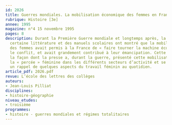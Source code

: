 ```yaml
---
id: 2026
title: Guerres mondiales. La mobilisation économique des femmes en France en 1914-1918 
rubrique: Histoire [3e]
annee: 1995
magazine: n°4 15 novembre 1995
pages: 8
description: Durant la Première Guerre mondiale et longtemps après, la presse, une
  certaine littérature et des manuels scolaires ont montré que la mobilisation massive
  des femmes avait permis à la France de « faire tourner la machine économique » malgré
  le conflit, et avait grandement contribué à leur émancipation. Cette étude analyse
  la façon dont la presse a, durant la guerre, présenté cette mobilisation, évalue
  la « percée » féminine dans les différents secteurs d’activité et se conclut sur
  un rappel de quelques aspects du travail féminin au quotidien.
article_pdf: 2026.pdf
revue: L’école des lettres des collèges
auteurs:
- Jean-Louis Pilliat
disciplines:
- histoire-géographie
niveau_etudes:
- troisième
programmes:
- histoire - guerres mondiales et régimes totalitaires
---
```

